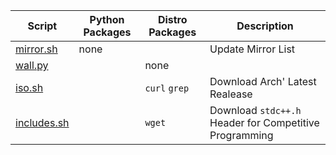 | Script | Python Packages | Distro Packages | Description
| - | - | - | - |
| [mirror.sh](mirror.sh) | none || Update Mirror List
| [wall.py](wall.py) || none |
| [iso.sh](iso.sh) || `curl` `grep`| Download Arch' Latest Realease
| [includes.sh](iso.sh) || `wget` | Download `stdc++.h` Header for Competitive Programming
